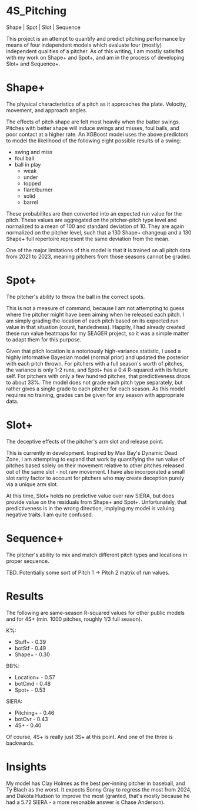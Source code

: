 # 4S_Pitching
Shape | Spot | Slot | Sequence

This project is an attempt to quantify and predict pitching performance by means of four independent models which evaluate four (mostly) independent qualities of a pitcher. As of this writing, I am mostly satisifed with my work on Shape+ and Spot+, and am in the process of developing Slot+ and Sequence+.

# Shape+
The physical characteristics of a pitch as it approaches the plate. Velocity, movement, and approach angles. 

The effects of pitch shape are felt most heavily when the batter swings. Pitches with better shape will induce swings and misses, foul balls, and poor contact at a higher rate. An XGBoost model uses the above predictors to model the likelihood of the following eight possible results of a swing:
 - swing and miss
 - foul ball
 - ball in play
     - weak
     - under
     - topped
     - flare/burner
     - solid
     - barrel

These probabilites are then converted into an expected run value for the pitch. These values are aggregated on the pitcher-pitch type level and normalized to a mean of 100 and standard deviation of 10. They are again normalized on the pitcher level, such that a 130 Shape+ changeup and a 130 Shape+ full repertoire represent the same deviation from the mean.

One of the major limitations of this model is that it is trained on all pitch data from 2021 to 2023, meaning pitchers from those seasons cannot be graded.

# Spot+
The pitcher's ability to throw the ball in the correct spots.

This is not a measure of command, because I am not attempting to guess where the pitcher might have been aiming when he released each pitch. I am simply grading the location of each pitch based on its expected run value in that situation (count, handedness). Happily, I had already created these run value heatmaps for my SEAGER project, so it was a simple matter to adapt them for this purpose. 

Given that pitch location is a notoriously high-variance statistic, I used a highly informative Bayesian model (normal prior) and updated the posterior with each pitch thrown. For pitchers with a full season's worth of pitches, the variance is only 1-2 runs, and Spot+ has a 0.4 R-squared with its future self. For pitchers with only a few hundred pitches, that predictiveness drops to about 33%. The model does not grade each pitch type separately, but rather gives a single grade to each pitcher for each season. As this model requires no training, grades can be given for any season with appropriate data.

# Slot+
The deceptive effects of the pitcher's arm slot and release point.

This is currently in development. Inspired by Max Bay's Dynamic Dead Zone, I am attempting to expand that work by quantifying the run value of pitches based solely on their movement relative to other pitches released out of the same slot - not raw movement. I have also incorporated a small slot rarity factor to account for pitchers who may create deception purely via a unique arm slot. 

At this time, Slot+ holds no predictive value over raw SIERA, but does provide value on the residuals from Shape+ and Spot+. Unfortunately, that predictiveness is in the wrong direction, implying my model is valuing negative traits. I am quite confused.

# Sequence+
The pitcher's ability to mix and match different pitch types and locations in proper sequence.

TBD. Potentially some sort of Pitch 1 -> Pitch 2 matrix of run values.

# Results
The following are same-season R-squared values for other public models and for 4S+ (min. 1000 pitches, roughly 1/3 full season).

K%:
- Stuff+ - 0.39
- botStf - 0.49
- Shape+ - 0.30

BB%:
- Location+ - 0.57
- botCmd    - 0.48
- Spot+     - 0.53

SIERA:
- Pitching+ - 0.46
- botOvr    - 0.43
- 4S+       - 0.40

Of course, 4S+ is really just 3S+ at this point. And one of the three is backwards.

# Insights
My model has Clay Holmes as the best per-inning pitcher in baseball, and Ty Blach as the worst. It expects Sonny Gray to regress the most from 2024, and Dakota Hudson to improve the most (granted, that's mostly because he had a 5.72 SIERA - a more resonable answer is Chase Anderson).
